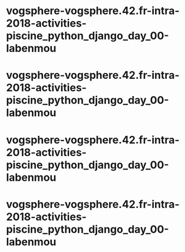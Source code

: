 # vogsphere-vogsphere.42.fr-intra-2018-activities-piscine_python_django_day_00-labenmou
# vogsphere-vogsphere.42.fr-intra-2018-activities-piscine_python_django_day_00-labenmou
# vogsphere-vogsphere.42.fr-intra-2018-activities-piscine_python_django_day_00-labenmou
# vogsphere-vogsphere.42.fr-intra-2018-activities-piscine_python_django_day_00-labenmou
